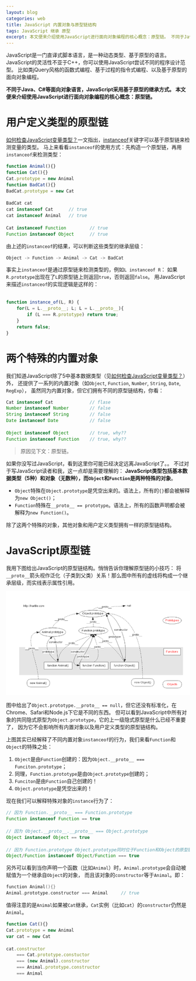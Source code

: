 ```yaml
---
layout: blog
categories: web
title: JavaScript 内置对象与原型链结构
tags: JavaScript 继承 原型
excerpt: 本文便来介绍使用JavaScript进行面向对象编程的核心概念：原型链。 不同于Java、C#等面向对象语言，JavaScript采用基于原型的继承方式。
---
```


JavaScript是一门直译式脚本语言，是一种动态类型、基于原型的语言。
JavaScript的灵活性不亚于C++，你可以使用JavaScript尝试不同的程序设计范型。
比如类jQuery风格的函数式编程、基于过程的指令式编程、以及基于原型的面向对象编程。

**不同于Java、C#等面向对象语言，JavaScript采用基于原型的继承方式。
本文便来介绍使用JavaScript进行面向对象编程的核心概念：原型链。**

# 用户定义类型的原型链

[如何检查JavaScript变量类型？][type-check]一文指出，[instanceof][instanceof]关键字可以基于原型链来检测变量的类型。
马上来看看`instanceof`的使用方式：先构造一个原型链，再用`instanceof`来检测类型：

```javascript
function Animal(){}
function Cat(){}
Cat.prototype = new Animal
function BadCat(){}
BadCat.prototype = new Cat

BadCat cat
cat instanceof Cat      // true
cat instanceof Animal   // true

Cat instanceof Function         // true 
Function instanceof Object      // true 
```

由上述的`instanceof`的结果，可以判断这些类型的继承层级：

```cpp
Object -> Function -> Animal -> Cat -> BadCat
```

事实上`instanceof`是通过原型链来检测类型的，例如`L instanceof R`：
如果`R.prototype`出现在了`L`的原型链上则返回`true`，否则返回`false`。
用JavaScript来描述`instanceof`的实现逻辑是这样的：

```javascript

function instance_of(L, R) {
    for(L = L.__proto__; L; L = L.__proto__){
        if (L === R.prototype) return true;
    } 
    return false; 
}
```

# 两个特殊的内置对象

我们知道JavaScript除了5中基本数据类型（见[如何检查JavaScript变量类型？][type-check]）外，
还提供了一系列的内置对象（如`Object`, `Function`, `Number`, `String`, `Date`, `RegExp`），
虽然同为内置对象，但它们拥有不同的原型链结构，你看：

```javascript
Cat instanceof Cat              // flase
Number instanceof Number        // false 
String instanceof String        // false 
Date instanceof Date            // false

Object instanceof Object        // true, why??
Function instanceof Function    // true, why??
```

> 原因见下文：原型链。

如果你没写过JavaScript，看到这里你可能已经决定远离JavaScript了。。
不过对于写JavaScript读者和我，这一点却是需要理解的：
**JavaScript类型包括基本数据类型（5种）和对象（无数种），而`Object`和`Function`是两种特殊的对象**。

* `Object`特殊在`Object.prototype`是凭空出来的。语法上，所有的`{}`都会被解释为`new Object()`；
* `Function`特殊在`__proto__ == prototype`。语法上，所有的函数声明都会被解释为`new Function()`。

除了这两个特殊的对象，其他对象和用户定义类型拥有一样的原型链结构。

# JavaScript原型链

我用下图给出JavaScript的原型链结构。悄悄告诉你理解原型链的小技巧：
将`__proto__`箭头视作泛化（子类到父类）关系！那么图中所有的虚线将构成一个继承层级，而实线表示属性引用。

![](/assets/img/blog/javascript/js-proto.png)

图中给出了`Object.prototype.__proto__ == null`，但它还没有标准化，在Chrome、Safari和Node.js下它是不同的东西。
但可以看到JavaScript中所有对象的共同隐式原型为`Object.prototype`，它的上一级隐式原型是什么已经不重要了，
因为它不会影响所有内置对象以及用户定义类型的原型链结构。

上图其实已经解释了不同内置对象`instanceof`的行为，我们来看`Function`和`Object`的特殊之处：

1. `Object`是由`Function`创建的：因为`Object.__proto__ === Funciton.prototype`；
2. 同理，`Function.prototype`是由`Object.prototype`创建的；
3. `Funciton`是由`Function`自己创建的！
4. `Object.prototype`是凭空出来的！

现在我们可以解释特殊对象的`instance`行为了：

```javascript
// 因为 Function.__proto__ === Function.prototype
Function instanceof Function == true

// 因为 Object.__proto__.__proto__ === Object.prototype
Object instanceof Object == true

// 因为 Function.prototype Object.prototype同时位于Function和Object的原型链上
Object/Function instanceof Object/Function === true
```

另外可以看到当你声明一个函数（比如`Animal`）时，`Animal.prototype`会自动被赋值为一个继承自`Object`的对象，
而且该对象的`constructor`等于`Animal`。即：

```cpp
function Animal(){}
Animal.prototype.constructor === Animal     // true
```

值得注意的是`Animal`如果被`Cat`继承，`Cat`实例（比如`cat`）的`constructor`仍然是`Animal`。

```javascript
function Cat(){}
Cat.prototype = new Animal
var cat = new Cat

cat.constructor 
    === Cat.prototype.constuctor 
    === (new Animal).constructor 
    === Animal.prototype.constructor
    === Animal
```

[instanceof]: https://developer.mozilla.org/zh-CN/docs/Web/JavaScript/Reference/Operators/instanceof
[type-check]: /2015/09/18/js-type-checking.html
